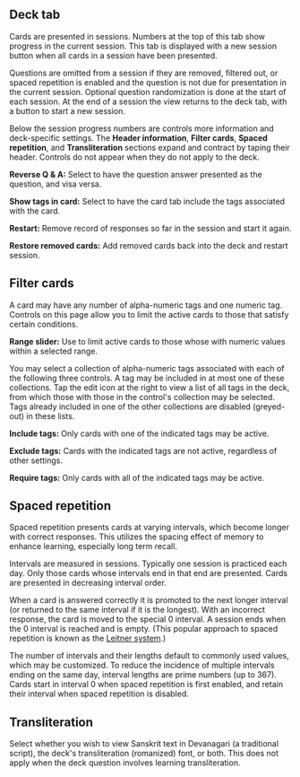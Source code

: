 ## Deck tab

Cards are presented in sessions. Numbers at the top of this tab show progress in the current session. This tab is displayed with a new session button when all cards in a session have been presented.

Questions are omitted from a session if they are removed, filtered out, or spaced repetition is enabled and the question is not due for presentation in the current session.
Optional question randomization is done at the start of each session. At the end of a session the view returns to the deck tab, with a button to start a new session.

Below the session progress numbers are controls more information and deck-specific settings. The **Header information**, **Filter cards**, **Spaced repetition**, and **Transliteration** sections expand and contract by taping their header. Controls do not appear when they do not apply to the deck.

**Reverse Q & A:** Select to have the question answer presented as the question, and visa versa.

**Show tags in card:** Select to have the card tab include the tags associated with the card.

**Restart:** Remove record of responses so far in the session and start it again.

**Restore removed cards:** Add removed cards back into the deck and restart session.

## Filter cards

A card may have any number of alpha-numeric tags and one numeric tag. Controls on this page allow you to limit the active cards to those that satisfy certain conditions. 

**Range slider:** Use to limit active cards to those whose with numeric values within a selected range.

You may select a collection of alpha-numeric tags associated with each of the following three controls. A tag may be included in at most one of these collections. Tap the edit icon at the right to view a list of all tags in the deck, from which those with those in the control's collection may be selected. Tags already included in one of the other collections are disabled (greyed-out) in these lists. 

**Include tags:** Only cards with one of the indicated tags may be active.

**Exclude tags:** Cards with the indicated tags are not active, regardless of other settings.

**Require tags:** Only cards with all of the indicated tags may be active.

## Spaced repetition

Spaced repetition presents cards at varying intervals, which become longer with correct responses. This utilizes the spacing effect of memory to enhance learning, especially long term recall.

Intervals are measured in sessions. Typically one session is practiced each day. Only those cards whose intervals end in that end are presented. Cards are presented in decreasing interval order.

When a card is answered correctly it is promoted to the next longer interval (or returned to the same interval if it is the longest). With an incorrect response, the card is moved to the special 0 interval. A session ends when the 0 interval is reached and is empty. (This popular approach to spaced repetition is known as the [Leitner system](https://en.wikipedia.org/wiki/Leitner_system).)

The number of intervals and their lengths default to commonly used values, which may be customized. To reduce the incidence of multiple intervals ending on the same day, interval lengths are prime numbers (up to 367). Cards start in interval 0 when spaced repetition is first enabled, and retain their interval when spaced repetition is disabled.

## Transliteration

Select whether you wish to view Sanskrit text in Devanagari (a traditional script), the deck's transliteration (romanized) font, or both. This does not apply when the deck question involves learning transliteration.